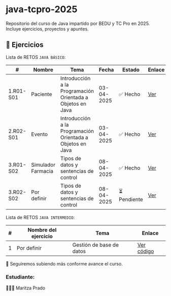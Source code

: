 # java-tcpro-2025
Repositorio del curso de Java impartido por BEDU y TC Pro en 2025. Incluye ejercicios, proyectos y apuntes.

## 📂 Ejercicios

Lista de RETOS `JAVA BÁSICO`:

| # | Nombre | Tema | Fecha | Estado | Enlace |
|---|--------|------|--------|--------|--------|
| 1.R01-S01 | Paciente | Introducción a la Programación Orientada a Objetos en Java | 03-04-2025 | ✅ Hecho | [Ver](retos/reto-01S1) |
| 2.R02-S01 | Evento | Introducción a la Programación Orientada a Objetos en Java | 03-04-2025 | ✅ Hecho | [Ver](retos/reto-02S1) |
| 3.R01-S02 | Simulador Farmacia | Tipos de datos y sentencias de control | 08-04-2025 | ✅ Hecho  | [Ver](retos/reto-01S2) |
| 3.R02-S02 | Por definir | Tipos de datos y sentencias de control | 08-04-2025 | ⏳ Pendiente | [Ver](ejercicios/condicionales.java) |



Lista de RETOS `JAVA INTERMEDIO`:

| # | Nombre del ejercicio | Tema | Enlace |
|---|-----------------------|------|--------|
| 1 | Por definir            | Gestión de base de datos| [Ver código]() |




🚀 Seguiremos subiendo más conforme avance el curso.


### Estudiante:
👩🏻‍💻 Maritza Prado
